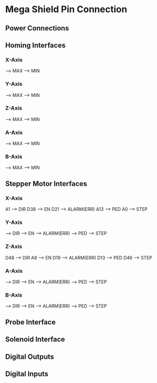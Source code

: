 # Mega Shield Pin Connection

## Power Connections

## Homing Interfaces

### X-Axis

--> MAX
--> MIN

### Y-Axis

--> MAX
--> MIN

### Z-Axis

--> MAX
--> MIN

### A-Axis

--> MAX
--> MIN

### B-Axis

--> MAX
--> MIN

## Stepper Motor Interfaces

### X-Axis

A1  --> DIR
D38 --> EN
D21 --> ALARM(ERR)
A13 --> PED
A0  --> STEP

### Y-Axis

--> DIR
--> EN
--> ALARM(ERR)
--> PED
--> STEP

### Z-Axis

D48 --> DIR
A8  --> EN
D19 --> ALARM(ERR)
D13 --> PED
D46 --> STEP

### A-Axis

--> DIR
--> EN
--> ALARM(ERR)
--> PED
--> STEP

### B-Axis

--> DIR
--> EN
--> ALARM(ERR)
--> PED
--> STEP

## Probe Interface

## Solenoid Interface

## Digital Outputs

## Digital Inputs


